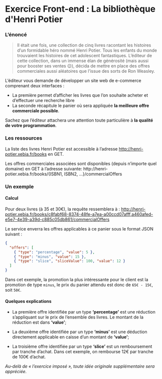 # Exercice Front-end : La bibliothèque d'Henri Potier

### L’énoncé

> Il était une fois, une collection de cinq livres racontant les histoires d’un formidable héro nommé Henri Potier. Tous les enfants du monde trouvaient les histoires de cet adolescent fantastiques. L’éditeur de cette collection, dans un immense élan de générosité (mais aussi pour booster ses ventes :wink:), décida de mettre en place des offres commerciales aussi aléatoires que l’issue des sorts de Ron Weasley.

L’éditeur vous demande de développer un site web de e-commerce comprenant deux interfaces :
* La première permet d’afficher les livres que l’on souhaite acheter et d’effectuer une recherche libre
* La seconde récapitule le panier où sera appliquée __la meilleure offre commerciale possible__.

Sachez que l’éditeur attachera une attention toute particulière à __la qualité de votre programmation__.
&nbsp;

### Les ressources

La liste des livres Henri Potier est accessible à l’adresse http://henri-potier.xebia.fr/books en GET.

Les offres commerciales associées sont disponibles (depuis n’importe quel domaine) en GET à l’adresse suivante: http://<i></i>henri-potier.xebia.fr/books/{ISBN1, ISBN2, ...}/commercialOffers
&nbsp;

### Un exemple

#### Calcul
Pour deux livres (à 35 et 30€), la requête ressemblera à : http://henri-potier.xebia.fr/books/c8fabf68-8374-48fe-a7ea-a00ccd07afff,a460afed-e5e7-4e39-a39d-c885c05db861/commercialOffers

Le service enverra les offres applicables à ce panier sous le format JSON suivant :
```json
{
  "offers": [
    { "type": "percentage", "value": 5 },
    { "type": "minus", "value": 15 },
    { "type": "slice", "sliceValue": 100, "value": 12 }
  ]
}
```
Dans cet exemple, la promotion la plus intéressante pour le client est la promotion de type `minus`, le prix du panier attendu est donc de `65€ - 15€`, soit `50€`.

#### Quelques explications
* La première offre identifiée par un type __‘percentage’__ est une réduction s’appliquant sur le prix de l’ensemble des livres. Le montant de la réduction est dans __‘value’__;

* La deuxième offre identifiée par un type __‘minus’__ est une déduction directement applicable en caisse d’un montant de __‘value’__;

* La troisième offre identifiée par un type __‘slice’__ est un remboursement par tranche d’achat. Dans cet exemple, on rembourse 12€ par tranche de 100€ d’achat.


*Au-delà de « l’exercice imposé », toute idée originale supplémentaire sera appréciée.*
